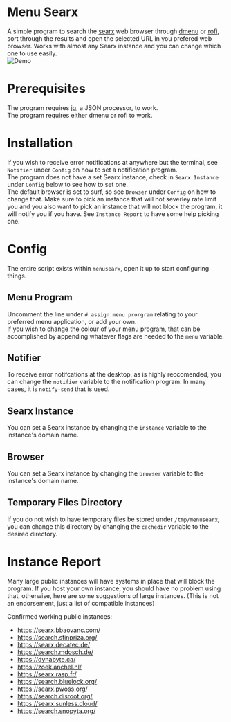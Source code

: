 # Menu Searx
A simple program to search the [searx](https://searx.me/) web browser through [dmenu](https://tools.suckless.org/dmenu/) or [rofi](https://github.com/davatorium/rofi), sort through the results and open the selected URL in you prefered web browser. Works with almost any Searx instance and you can change which one to use easily.  
![Demo](images/demo.GIF)

# Prerequisites
The program requires [jq](https://stedolan.github.io/jq/), a JSON processor, to work.  
The program requires either dmenu or rofi to work.

# Installation
If you wish to receive error notifications at anywhere but the terminal, see `Notifier` under `Config` on how to set a notification program.  
The program does not have a set Searx instance, check in `Searx Instance` under `Config` below to see how to set one.  
The default browser is set to surf, so see `Browser` under `Config` on how to change that. Make sure to pick an instance that will not severley rate limit you and you also want to pick an instance that will not block the program, it will notify you if you have. See `Instance Report` to have some help picking one.  

# Config
The entire script exists within `menusearx`, open it up to start configuring things.  

## Menu Program
Uncomment the line under `# assign menu prorgram` relating to your preferred menu application, or add your own.  
If you wish to change the colour of your menu program, that can be accomplished by appending whatever flags are needed to the `menu` variable.

## Notifier
To receive error notifcations at the desktop, as is highly reccomended, you can change the `notifier` variable to the notification program. In many cases, it is `notify-send` that is used.

## Searx Instance
You can set a Searx instance by changing the `instance` variable to the instance's domain name.

## Browser
You can set a Searx instance by changing the `browser` variable to the instance's domain name.

## Temporary Files Directory
If you do not wish to have temporary files be stored under `/tmp/menusearx`, you can change this directory by changing the `cachedir` variable to the desired directory.  

# Instance Report
Many large public instances will have systems in place that will block the program. If you host your own instance, you should have no problem using that, otherwise, here are some suggestions of large instances. (This is not an endorsement, just a list of compatible instances)

Confirmed working public instances:
* https://searx.bbaovanc.com/
* https://search.stinpriza.org/
* https://searx.decatec.de/
* https://search.mdosch.de/
* https://dynabyte.ca/
* https://zoek.anchel.nl/
* https://searx.rasp.fr/
* https://search.bluelock.org/
* https://searx.pwoss.org/
* https://search.disroot.org/
* https://searx.sunless.cloud/
* https://search.snopyta.org/